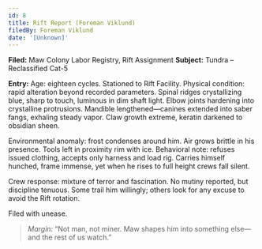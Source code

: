 ```yaml
---
id: 8
title: Rift Report (Foreman Viklund)
filedBy: Foreman Viklund
date: '[Unknown]'
---
```

**Filed:** Maw Colony Labor Registry, Rift Assignment
**Subject:** Tundra – Reclassified Cat-5

**Entry:**
Age: eighteen cycles. Stationed to Rift Facility.
Physical condition: rapid alteration beyond recorded parameters. Spinal ridges crystallizing blue, sharp to touch, luminous in dim shaft light. Elbow joints hardening into crystalline protrusions. Mandible lengthened—canines extended into saber fangs, exhaling steady vapor. Claw growth extreme, keratin darkened to obsidian sheen.

Environmental anomaly: frost condenses around him. Air grows brittle in his presence. Tools left in proximity rim with ice.
Behavioral note: refuses issued clothing, accepts only harness and load rig. Carries himself hunched, frame immense, yet when he rises to full height crews fall silent.

Crew response: mixture of terror and fascination. No mutiny reported, but discipline tenuous. Some trail him willingly; others look for any excuse to avoid the Rift rotation.

Filed with unease.

> *Margin:* “Not man, not miner. Maw shapes him into something else—and the rest of us watch.”
